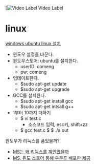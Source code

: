 [![Video Label](https://youtu.be/uLR1RNqJ1Mw?t=0s) Video Label

# linux
[windows ubuntu linux 설치](https://archwin.net/400)
* 윈도우 설정을 바꾼다.
* 윈도우스토어: ubuntu를 설치한다.
  * userID: comeng
  * pw: comeng
* 업데이트한다.
  * $sudo apt-get update
  * $sudo apt-get upgrade
* GCC를 설치한다.
  * $sudo apt-get install gcc
  * $sudo apt-get intsall g++
* 1부터 10까지 더하기
  * $ vi test.c 
    * 소스코드 입력, esc키, shift+zz
  * $ gcc test.c
  $ $ ./a.out

윈도우가 리눅스를 품었을까?
* [MS는 왜 리눅스를 껴안았을까](http://it.chosun.com/site/data/html_dir/2016/04/22/2016042285007.html)
* [MS, 윈도 스토어 통해 우분투 배포판 제공](http://www.zdnet.co.kr/view/?no=20170711102624&from=Mobile)

